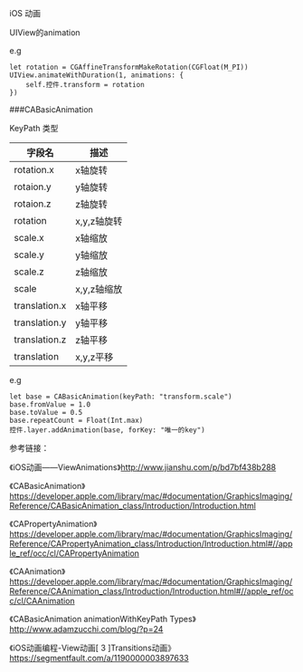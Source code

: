 iOS 动画

UIView的animation

e.g

```
let rotation = CGAffineTransformMakeRotation(CGFloat(M_PI))
UIView.animateWithDuration(1, animations: {
    self.控件.transform = rotation
})
```


###CABasicAnimation

KeyPath 类型

字段名|描述
----|--
rotation.x|x轴旋转
rotaion.y|y轴旋转
rotaion.z|z轴旋转
rotation|x,y,z轴旋转
scale.x|x轴缩放
scale.y|y轴缩放
scale.z|z轴缩放
scale|x,y,z轴缩放
translation.x|x轴平移
translation.y|y轴平移
translation.z|z轴平移
translation|x,y,z平移

e.g

```
let base = CABasicAnimation(keyPath: "transform.scale")
base.fromValue = 1.0
base.toValue = 0.5
base.repeatCount = Float(Int.max)
控件.layer.addAnimation(base, forKey: "唯一的key")
```





参考链接：

《iOS动画——ViewAnimations》<http://www.jianshu.com/p/bd7bf438b288>

《CABasicAnimation》<https://developer.apple.com/library/mac/#documentation/GraphicsImaging/Reference/CABasicAnimation_class/Introduction/Introduction.html>

《CAPropertyAnimation》 <https://developer.apple.com/library/mac/#documentation/GraphicsImaging/Reference/CAPropertyAnimation_class/Introduction/Introduction.html#//apple_ref/occ/cl/CAPropertyAnimation>

《CAAnimation》 <https://developer.apple.com/library/mac/#documentation/GraphicsImaging/Reference/CAAnimation_class/Introduction/Introduction.html#//apple_ref/occ/cl/CAAnimation>

《CABasicAnimation animationWithKeyPath Types》<http://www.adamzucchi.com/blog/?p=24>

《iOS动画编程-View动画[ 3 ]Transitions动画》<https://segmentfault.com/a/1190000003897633>